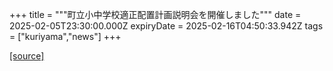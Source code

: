 +++
title = """町立小中学校適正配置計画説明会を開催しました"""
date = 2025-02-05T23:30:00.000Z
expiryDate = 2025-02-16T04:50:33.942Z
tags = ["kuriyama","news"]
+++


[[source]](https://www.town.kuriyama.hokkaido.jp/site/mirai/30113.html)
